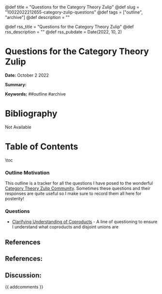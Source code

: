 @def title = "Questions for the Category Theory Zulip"
@def slug = "10022022212655-category-zulip-questions"
@def tags = ["outline", "archive"]
@def description = ""

@def rss_title = "Questions for the Category Theory Zulip"
@def rss_description = ""
@def rss_pubdate = Date(2022, 10, 2)


Questions for the Category Theory Zulip
=========

**Date:** October 2 2022

**Summary:** 

**Keywords:** ##outline  #archive

Bibliography
==========

Not Available

Table of Contents
=========

\toc

### Outline Motivation

This outline is a tracker for all the questions I have posed to the wonderful [Category Theory Zulip Community](/https://categorytheory.zulipchat.com/#). Sometimes these questions and their responses are quite useful so I make sure to record them all here for posterity!

### Questions

  * [Clarifying Understanding of Coproducts](//10022022212655-category-zulip-questions.md) - A line of questioning to ensure I understand what coproducts and disjoint unions are

## References

## References:
## Discussion: 

{{ addcomments }}
